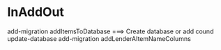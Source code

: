 # InAddOut
add-migration addItemsToDatabase ===> Create database or add cound
update-database
add-migration addLenderAItemNameColumns

